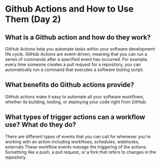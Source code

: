 #  Github Actions and How to Use Them (Day 2)

## What is a Github action and how do they work?
GitHub Actions help you automate tasks within your software development life cycle. GitHub Actions are event-driven, meaning that you can run a series of commands after a specified event has occurred. For example, every time someone creates a pull request for a repository, you can automatically run a command that executes a software testing script.
## What benefits do Github actions provide?
GitHub actions make it easy to  automate all your software workflows, whether its building, testing, or deploying your code right from GitHub.
## What types of trigger actions can a workflow use? What do they do?
There are different types of events that you can call for whenever you're working with an action including workflows, schedules, webhooks, externals
These workflow events manage the triggering of the actions. Something like a push, a pull request, or a fork that refers to changes in the repository.